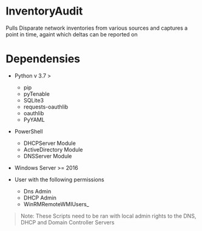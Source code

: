 # InventoryAudit
Pulls Disparate network inventories from various sources and captures a point in time, againt which deltas can be reported on

# Dependensies

- Python v 3.7 >
  - pip
  - pyTenable
  - SQLite3
  - requests-oauthlib
  - oauthlib
  - PyYAML

- PowerShell 
  - DHCPServer Module
  - ActiveDirectory Module
  - DNSServer Module

- Windows Server >= 2016
- User with the following permissions
  - Dns Admin
  - DHCP Admin
  - WinRMRemoteWMIUsers_

 > Note: These Scripts need to be ran with local admin rights to the DNS, DHCP and Domain Controller Servers